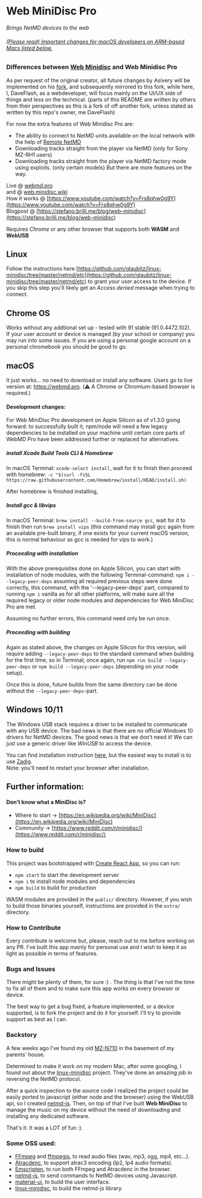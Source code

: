 # Web MiniDisc Pro
*Brings NetMD devices to the web*

###### <ins>(Please read) Important changes for macOS developers on ARM-based Macs listed below.</ins>

### Differences between [Web Minidisc](https://github.com/cybercase/webminidisc) and Web Minidisc Pro
As per request of the original creator, all future changes by Asivery will be implemented on his [fork](https://github.com/asivery/webminidisc), and subsequently mirrored to this fork, while here, I, DaveFlash, as a webdeveloper, will focus mainly on the UI/UX side of things and less on the technical.
(parts of this README are written by others from their perspectives as this is a fork of off another fork, unless stated as written by this repo's owner, me DaveFlash)

For now the extra features of Web Minidisc Pro are:
- The ability to connect to NetMD units available on the local network with the help of [Remote NetMD](https://github.com/asivery/remote-netmd-server)
- Downloading tracks straight from the player via NetMD (only for Sony MZ-RH1 users)
- Downloading tracks straight from the player via NetMD factory mode using exploits. (only certain models)
But there are more features on the way.

Live @ [webmd.pro](https://webmd.pro)</br>
and @ [web.minidisc.wiki](https://web.minidisc.wiki)</br>
How it works @ [https://www.youtube.com/watch?v=Frs8qhw0g9Y](https://www.youtube.com/watch?v=Frs8qhw0g9Y)</br>
Blogpost @ [https://stefano.brilli.me/blog/web-minidisc](https://stefano.brilli.me/blog/web-minidisc)

Requires *Chrome* or any other browser that supports both **WASM** and **WebUSB**

## Linux
Follow the instructions here [https://github.com/glaubitz/linux-minidisc/tree/master/netmd/etc](https://github.com/glaubitz/linux-minidisc/tree/master/netmd/etc) to grant your user access to the device. If you skip this step you'll likely get an *Access denied* message when trying to connect.

## Chrome OS
Works without any addtional set up - tested with 91 stable (91.0.4472.102). If your user account or device is managed (by your school or company) you may run into some issues. If you are using a personal google account on a personal chromebook you should be good to go.

## macOS 
It just works... no need to download or install any software. 
Users go to live version at: https://webmd.pro.
(⚠️ A Chrome or Chromium-based browser is required.)

#### Development changes:

For Web MiniDisc Pro development on Apple Silicon as of v1.3.0 going forward: to successfully built it, npm/node will need a few legacy dependencies to be installed on your machine until certain core parts of WebMD Pro have been addressed further or replaced for alternatives.

##### install Xcode Build Tools CLI & Homebrew
In macOS Terminal: `xcode-select install`, wait for it to finish then proceed with homebrew: `-c "$(curl -fsSL https://raw.githubusercontent.com/Homebrew/install/HEAD/install.sh)`

After homebrew is finished installing,

##### Install gcc & libvips

In macOS Terminal: `brew install --build-from-source gcc`, wait for it to finish then run `brew install vips` (this command may install gcc again from an available pre-built binary, if one exists for your current macOS version, this is normal behaviour as gcc is needed for vips to work.)

##### Proceeding with installation

With the above prerequisites done on Apple Silicon, you can start with installation of node modules, with the following Terminal-command: `npm i --legacy-peer-deps` assuming all required previous steps were done correctly, this command, with the '--legacy-peer-deps' part, compared to running `npm i` vanilla as for all other platforms, will make sure all the required legacy or older node modules and dependencies for Web MiniDisc Pro are met.

Assuming no further errors, this command need only be run once.

##### Proceeding with building

Again as stated above, the changes on Apple Silicon for this version, will require adding `--legacy-peer-deps` to the standard command when building for the first time, so in Terminal, once again, run `npm run build --legacy-peer-deps` or `npm build --legacy-peer-deps` (depending on your node setup).

Once this is done, future builds from the same directory can be done without the `--legacy-peer-deps`-part.

## Windows 10/11
The Windows USB stack requires a driver to be installed to communicate with any USB device. The bad news is that there are no official Windows 10 drivers for NetMD devices. The good news is that we don't need it!
We can just use a generic driver like *WinUSB* to access the device.

You can find installation instruction [here](https://docs.microsoft.com/en-us/windows-hardware/drivers/usbcon/winusb-installation), but the easiest way to install is to use [Zadig](https://zadig.akeo.ie/).<br/> Note: you'll need to restart your browser after installation.

## Further information:

#### Don't know what a MiniDisc is?

- Where to start -> [https://en.wikipedia.org/wiki/MiniDisc](https://en.wikipedia.org/wiki/MiniDisc)
- Community -> [https://www.reddit.com/r/minidisc/](https://www.reddit.com/r/minidisc/)

### How to build

This project was bootstrapped with [Create React App](https://github.com/facebook/create-react-app), so you can run:
- `npm start` to start the development server
- `npm i` to install node modules and dependencies
- `npm build` to build for production

WASM modules are provided in the `public/` directory. However, if you wish to build those binaries yourself, instructions are provided in the `extra/` directory.


### How to Contribute
Every contribute is welcome but, please, reach out to me before working on any PR. I've built this app mainly for personal use and I wish to keep it as light as possible in terms of features.

### Bugs and Issues
There might be plenty of them, for sure :) . The thing is that I've not the time to fix all of them and to make sure this app works on every browser or device.

The best way to get a bug fixed, a feature implemented, or a device supported, is to fork the project and do it for yourself. I'll try to provide support as best as I can.

### Backstory
A few weeks ago I've found my old [MZ-N710](https://www.minidisc.org/part_Sony_MZ-N710.html) in the basement of my parents' house.

Determined to make it work on my modern Mac, after some googling, I found out about the [linux-minidisc](https://github.com/glaubitz/linux-minidisc) project. They've done an amazing job in reversing the NetMD protocol.

After a quick inspection to the source code I realized the project could be easily ported to javascript (either node and the browser) using the WebUSB api, so I created [netmd-js](https://github.com/cybercase/netmd-js). Then, on top of that I've built **Web MiniDisc** to manage the music on my device without the need of downloading and installing any dedicated software.

That's it. It was a LOT of fun :).

### Some OSS used:
- [FFmpeg](https://www.ffmpeg.org/) and [ffmpegjs](https://github.com/ffmpegjs/FFmpeg), to read audio files (wav, mp3, ogg, mp4, etc...).
- [Atracdenc](https://github.com/dcherednik/atracdenc/), to support atrac3 encoding (lp2, lp4 audio formats).
- [Emscripten](https://emscripten.org/), to run both FFmpeg and Atracdenc in the browser.
- [netmd-js](https://github.com/cybercase/netmd-js), to send commands to NetMD devices using Javascript.
- [material-ui](https://material-ui.com/), to build the user interface.
- [linux-minidisc](https://github.com/linux-minidisc/linux-minidisc), to build the netmd-js library.
